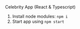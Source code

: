 Celebrity App (React & Typescript)

1. Install node modules: `npm i`
2. Start app using `npm start`
